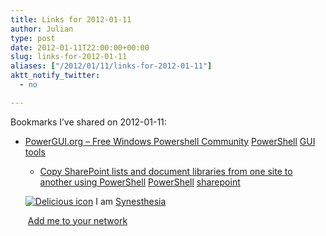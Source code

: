 ```yaml
---
title: Links for 2012-01-11
author: Julian
type: post
date: 2012-01-11T22:00:00+00:00
slug: links-for-2012-01-11 
aliases: ["/2012/01/11/links-for-2012-01-11"]
aktt_notify_twitter:
  - no

---
```

Bookmarks I&#8217;ve shared on 2012-01-11:

  * [PowerGUI.org &#8211; Free Windows Powershell Community][1] 
    [PowerShell][2] [GUI][3] [tools][4] </li> 
    
      * [Copy SharePoint lists and document libraries from one site to another using PowerShell][5] 
        [PowerShell][2] [sharepoint][6] </li> </ul> 
        
        <p class="deliciouslink">
          <a href="https://del.icio.us/synesthesia" title="See all my bookmarks on del.icio.us"><img src="https://www.synesthesia.co.uk/images/deliciousicon.jpg" alt="Delicious icon" /></a>&nbsp;I am <a href="https://del.icio.us/synesthesia" title="See all my bookmarks on del.icio.us">Synesthesia</a>
        </p>
        
        <p class="deliciouslink">
          <a href="https://del.icio.us/network?add=synesthesia" title="Add me to your del.icio.us network"><img src="https://www.synesthesia.co.uk/images/add.gif" alt="" /></a>&nbsp;<a href="https://del.icio.us/network?add=synesthesia" title="Add me to your del.icio.us network">Add me to your network</a>
        </p>

 [1]: https://powergui.org/index.jspa
 [2]: https://www.delicious.com/synesthesia/PowerShell
 [3]: https://www.delicious.com/synesthesia/GUI
 [4]: https://www.delicious.com/synesthesia/tools
 [5]: https://get-spscripts.com/2011/10/copy-sharepoint-lists-and-document.html
 [6]: https://www.delicious.com/synesthesia/sharepoint